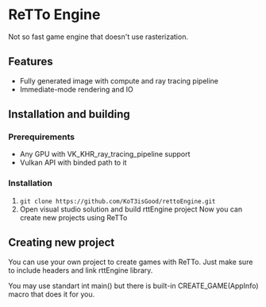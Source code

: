 # ReTTo Engine

Not so fast game engine that doesn't use rasterization. 
## Features
- Fully generated image with compute and ray tracing pipeline
- Immediate-mode rendering and IO

## Installation and building
### Prerequirements
- Any GPU with VK_KHR_ray_tracing_pipeline support
- Vulkan API with binded path to it

### Installation
1. `git clone https://github.com/KoT3isGood/rettoEngine.git`
2. Open visual studio solution and build rttEngine project
Now you can create new projects using ReTTo

## Creating new project

You can use your own project to create games with ReTTo. Just make sure to include headers and link rttEngine library.

You may use standart int main() but there is built-in CREATE_GAME(AppInfo) macro that does it for you.
